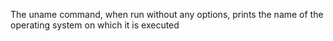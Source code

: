 The uname command, when run without any options, prints the name of the operating system on which it is executed
